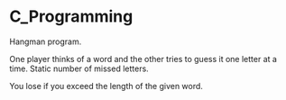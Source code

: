 # C_Programming

Hangman program.

One player thinks of a word and the other tries to guess it one letter at a time.
Static number of missed letters.

You lose if you exceed the length of the given word.
